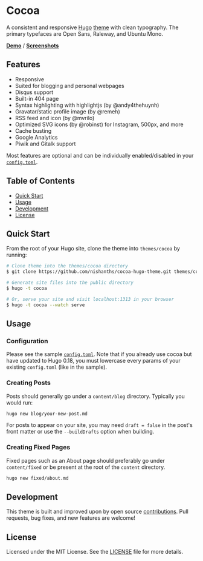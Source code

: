 # Cocoa

A consistent and responsive [Hugo](https://gohugo.io) [theme](https://github.com/spf13/hugoThemes/) with clean typography. The primary typefaces are Open Sans, Raleway, and Ubuntu Mono.

[__Demo__](https://cocoa-hugo-theme-demo.netlify.app/) / [__Screenshots__](https://github.com/nishanths/cocoa-hugo-theme/blob/master/screenshots.md)

## Features

* Responsive
* Suited for blogging and personal webpages
* Disqus support
* Built-in 404 page
* Syntax highlighting with highlightjs (by @andy4thehuynh)
* Gravatar/static profile image (by @remeh)
* RSS feed and icon (by @mvrilo)
* Optimized SVG icons (by @robinst) for Instagram, 500px, and more
* Cache busting
* Google Analytics
* Piwik and Gitalk support

Most features are optional and can be individually enabled/disabled in your [`config.toml`](https://github.com/nishanths/cocoa-hugo-theme/blob/master/exampleSite/config.toml).

## Table of Contents

* [Quick Start](#quick-start)
* [Usage](#usage)
* [Development](#development)
* [License](#license)

## Quick Start

From the root of your Hugo site, clone the theme into `themes/cocoa` by running:

```sh
# Clone theme into the themes/cocoa directory
$ git clone https://github.com/nishanths/cocoa-hugo-theme.git themes/cocoa

# Generate site files into the public directory
$ hugo -t cocoa

# Or, serve your site and visit localhost:1313 in your browser
$ hugo -t cocoa --watch serve
```

## Usage

### Configuration

Please see the sample [`config.toml`](https://github.com/nishanths/cocoa-hugo-theme/blob/master/exampleSite/config.toml). Note that if you already use cocoa but have updated to Hugo 0.18, you must lowercase every params of your existing `config.toml` (like in the sample).

### Creating Posts

Posts should generally go under a `content/blog` directory. Typically you would run:

````sh
hugo new blog/your-new-post.md
````

For posts to appear on your site, you may need `draft = false` in the post's front matter or use the `--buildDrafts` option when building.

### Creating Fixed Pages

Fixed pages such as an About page should preferably go under `content/fixed` or be present at the root of the `content` directory.

````sh
hugo new fixed/about.md
````

## Development

This theme is built and improved upon by open source
[contributions](https://github.com/nishanths/cocoa-hugo-theme/graphs/contributors).
Pull requests, bug fixes, and new features are welcome!

## License

Licensed under the MIT License. See the [LICENSE](https://github.com/nishanths/cocoa-hugo-theme/blob/master/LICENSE) file for more details.
